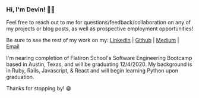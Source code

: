 ### Hi, I'm Devin! 👋🏼

Feel free to reach out to me for questions/feedback/collaboration on any of my projects or blog posts, as well as prospective employment opportunities!

Be sure to see the rest of my work on my: [LinkedIn](https://www.linkedin.com/in/devinrdavis) | [Github](https://github.com/devindavis5) | [Medium](https://medium.com/@devindavis_39241) | [Email](mailto:devinrdavis555@gmail.com)

I'm nearing completion of Flatiron School's Software Engineering Bootcamp based in Austin, Texas, and will be graduating 12/4/2020.
My background is in Ruby, Rails, Javascript, & React and will begin learning Python upon graduation.

Thanks for stopping by! 😁
